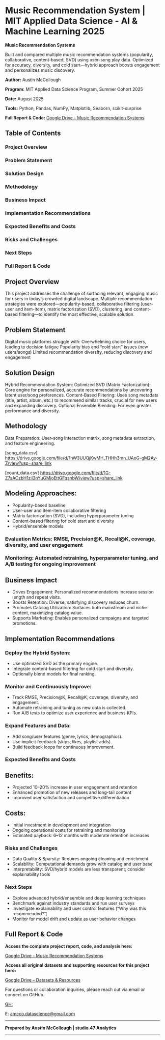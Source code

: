 # Music Recommendation System  | MIT Applied Data Science - AI & Machine Learning 2025
**Music Recommendation Systems**

Built and compared multiple music recommendation systems (popularity, collaborative, content-based, SVD) using user-song play data. Optimized for accuracy, diversity, and cold start—hybrid approach boosts engagement and personalizes music discovery.

**Author:** Austin McCollough

**Program:** MIT Applied Data Science Program, Summer Cohort 2025  

**Date:** August 2025

**Tools:** Python, Pandas, NumPy, Matplotlib, Seaborn, scikit-surprise

**Full Report & Code:** [Google Drive - Music Recommendation Systems](https://drive.google.com/drive/folders/1GSBZZzNu1CUkqxx8wOpQ3zrakOhcyB0K?usp=share_link)

## Table of Contents

### Project Overview
### Problem Statement
### Solution Design
### Methodology
### Business Impact
### Implementation Recommendations
### Expected Benefits and Costs
### Risks and Challenges
### Next Steps
### Full Report & Code

## Project Overview 

This project addresses the challenge of surfacing relevant, engaging music for users in today’s crowded digital landscape. Multiple recommendation strategies were explored—popularity-based, collaborative filtering (user-user and item-item), matrix factorization (SVD), clustering, and content-based filtering—to identify the most effective, scalable solution.

## Problem Statement

Digital music platforms struggle with:
Overwhelming choice for users, leading to decision fatigue
Popularity bias and “cold start” issues (new users/songs)
Limited recommendation diversity, reducing discovery and engagement

## Solution Design

Hybrid Recommendation System:
Optimized SVD (Matrix Factorization): Core engine for personalized, accurate recommendations by uncovering latent user/song preferences.
Content-Based Filtering: Uses song metadata (title, artist, album, etc.) to recommend similar tracks, crucial for new users and expanding discovery.
Optional Ensemble Blending: For even greater performance and diversity.

## Methodology

Data Preparation: User-song interaction matrix, song metadata extraction, and feature engineering.

[song_data.csv]
https://drive.google.com/file/d/1hW3UUQjKwMH_THHh3mn_UAoG-gM2Ay-Z/view?usp=share_link


[count_data.csv]
https://drive.google.com/file/d/1G-Z7sACzbH1ziI2nYuGMjoEttGFqsnbW/view?usp=share_link

## Modeling Approaches:
 * Popularity-based baseline
 * User-user and item-item collaborative filtering
 * Matrix factorization (SVD), including hyperparameter tuning
 * Content-based filtering for cold start and diversity
 * Hybrid/ensemble models
### Evaluation Metrics: RMSE, Precision@K, Recall@K, coverage, diversity, and user engagement
### Monitoring: Automated retraining, hyperparameter tuning, and A/B testing for ongoing improvement

## Business Impact

* Drives Engagement: Personalized recommendations increase session length and repeat visits.
* Boosts Retention: Diverse, satisfying discovery reduces churn.
* Promotes Catalog Utilization: Surfaces both mainstream and niche content, maximizing catalog value.
* Supports Marketing: Enables personalized campaigns and targeted promotions.

## Implementation Recommendations

### Deploy the Hybrid System:
 *  Use optimized SVD as the primary engine.
 *  Integrate content-based filtering for cold start and diversity.
 *  Optionally blend models for final ranking.
### Monitor and Continuously Improve:
 *  Track RMSE, Precision@K, Recall@K, coverage, diversity, and engagement.
 *  Automate retraining and tuning as new data is collected.
 *  Run A/B tests to optimize user experience and business KPIs.
### Expand Features and Data:
 *  Add song/user features (genre, lyrics, demographics).
 *  Use implicit feedback (skips, likes, playlist adds).
 *  Build feedback loops for continuous improvement.

### Expected Benefits and Costs

## Benefits:
 * Projected 10–20% increase in user engagement and retention
 * Enhanced promotion of new releases and long-tail content
 * Improved user satisfaction and competitive differentiation
## Costs:
 * Initial investment in development and integration
 * Ongoing operational costs for retraining and monitoring
 * Estimated payback: 6–12 months with moderate retention increases

### Risks and Challenges

* Data Quality & Sparsity: Requires ongoing cleaning and enrichment
* Scalability: Computational demands grow with catalog and user base
* Interpretability: SVD/hybrid models are less transparent; consider explainability tools

### Next Steps

* Explore advanced hybrid/ensemble and deep learning techniques
* Benchmark against industry standards and run user surveys
* Investigate explainability and user control features (“Why was this recommended?”)
* Monitor for model drift and update as user behavior changes

## Full Report & Code

**Access the complete project report, code, and analysis here:**  
 
 [Google Drive - Music Recommendation Systems](https://drive.google.com/drive/folders/1GSBZZzNu1CUkqxx8wOpQ3zrakOhcyB0K?usp=share_link)

**Access all original datasets and supporting resources for this project here:**

 [Google Drive – Datasets & Resources](https://drive.google.com/drive/folders/1Sgwo0CyK8LmC3vMczqx67NaOMOC-SvNk?usp=share_link)



For questions or collaboration inquiries, please reach out via email or connect on GitHub.

[GH:](https://github.com/data-wizard-aus)

E: amcco.datascience@gmail.com

---

**Prepared by Austin McCollough | studio.47 Analytics**  

---
